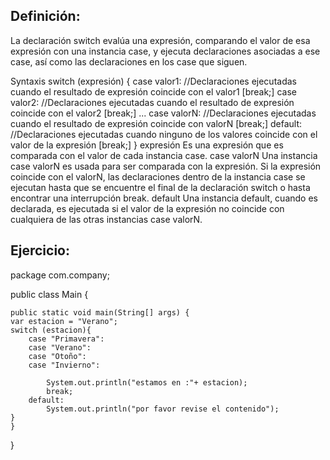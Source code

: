 
Definición:
-----------
La declaración switch evalúa una expresión, comparando el valor de 
esa expresión con una instancia case, y ejecuta declaraciones asociadas
 a ese case, así como las declaraciones en los case que siguen.

Syntaxis
switch (expresión) {
  case valor1:
    //Declaraciones ejecutadas cuando el resultado de expresión 
coincide con el valor1
    [break;]
  case valor2:
    //Declaraciones ejecutadas cuando el resultado de expresión 
coincide con el valor2
    [break;]
  ...
  case valorN:
    //Declaraciones ejecutadas cuando el resultado de expresión 
coincide con valorN
    [break;]
  default:
    //Declaraciones ejecutadas cuando ninguno de los valores 
coincide con el valor de la expresión
    [break;]
}
expresión
Es una expresión que es comparada con el valor de cada instancia case.
case valorN
Una instancia case valorN es usada para ser comparada con la expresión.
Si la expresión coincide con el valorN, las declaraciones dentro de la
 instancia case se ejecutan hasta que se encuentre el final de la
 declaración switch o hasta encontrar una interrupción break.
default
Una instancia default, cuando es declarada, es ejecutada si el 
valor de la expresión no coincide con cualquiera de las otras 
instancias case valorN.


Ejercicio:
-----------

package com.company;

public class Main {

    public static void main(String[] args) {
	var estacion = "Verano";
    switch (estacion){
        case "Primavera":
        case "Verano":
        case "Otoño":
        case "Invierno":

            System.out.println("estamos en :"+ estacion);
            break;
        default:
            System.out.println("por favor revise el contenido");
    }
    }
}